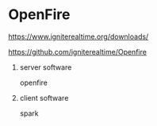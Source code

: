 # OpenFire

https://www.igniterealtime.org/downloads/

https://github.com/igniterealtime/Openfire

1. server software

    openfire

2. client software

    spark
